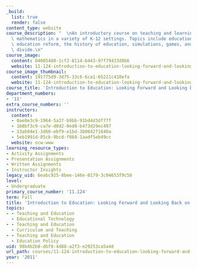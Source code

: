 ```yaml
---
_build:
  list: true
  render: false
content_type: website
course_description: "  \nAn introductory course on teaching and learning science and\
  \ mathematics in a variety of K-12 settings. Topics include education and media,\
  \ education reform, the history of education, simulations, games, and the digital\
  \ divide.\n"
course_image:
  content: 04005480-1cf2-8114-b443-97f79433d0b6
  website: 11-124-introduction-to-education-looking-forward-and-looking-back-on-education-fall-2011
course_image_thumbnail:
  content: 191775d9-3d75-33c6-6ca1-65221c410efa
  website: 11-124-introduction-to-education-looking-forward-and-looking-back-on-education-fall-2011
course_title: 'Introduction to Education: Looking Forward and Looking Back on Education'
department_numbers:
- '11'
extra_course_numbers: ''
instructors:
  content:
  - 0ae0e3c9-1964-5a37-b9bb-91bd4d3df77f
  - 1b0bf3c9-ca7e-d0d2-0ed8-b473d29ec497
  - 13ab94e1-3d60-ebf9-e1bd-3b0642f1640a
  - 5eb1991d-85cb-9bcd-f060-1aadf5eb49cc
  website: ocw-www
learning_resource_types:
- Activity Assignments
- Presentation Assignments
- Written Assignments
- Instructor Insights
legacy_uid: 6eabc925-8bee-146e-0179-3c94653f9c50
level:
- Undergraduate
primary_course_number: '11.124'
term: Fall
title: 'Introduction to Education: Looking Forward and Looking Back on Education'
topics:
- - Teaching and Education
  - Educational Technology
- - Teaching and Education
  - Curriculum and Teaching
- - Teaching and Education
  - Education Policy
uid: 90b4b2b8-dbf8-4d88-a2f3-e29253ca5a4d
url_path: courses/11-124-introduction-to-education-looking-forward-and-looking-back-on-education-fall-2011
year: '2011'
---
```

